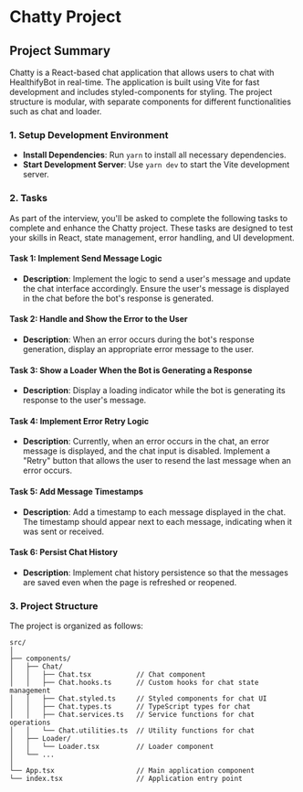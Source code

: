 # Chatty Project

## Project Summary

Chatty is a React-based chat application that allows users to chat with HealthifyBot in real-time. The application is built using Vite for fast development and includes styled-components for styling. The project structure is modular, with separate components for different functionalities such as chat and loader.

### 1. Setup Development Environment

- **Install Dependencies**: Run `yarn` to install all necessary dependencies.
- **Start Development Server**: Use `yarn dev` to start the Vite development server.

### 2. Tasks

As part of the interview, you'll be asked to complete the following tasks to complete and enhance the Chatty project.
These tasks are designed to test your skills in React, state management, error handling, and UI development.

#### Task 1: Implement Send Message Logic

- **Description**: Implement the logic to send a user's message and update the chat interface accordingly. Ensure the user's message is displayed in the chat before the bot's response is generated.

#### Task 2: Handle and Show the Error to the User

- **Description**: When an error occurs during the bot's response generation, display an appropriate error message to the user.

#### Task 3: Show a Loader When the Bot is Generating a Response

- **Description**: Display a loading indicator while the bot is generating its response to the user's message.

#### Task 4: Implement Error Retry Logic

- **Description**: Currently, when an error occurs in the chat, an error message is displayed, and the chat input is disabled. Implement a "Retry" button that allows the user to resend the last message when an error occurs.

#### Task 5: Add Message Timestamps

- **Description**: Add a timestamp to each message displayed in the chat. The timestamp should appear next to each message, indicating when it was sent or received.

#### Task 6: Persist Chat History

- **Description**: Implement chat history persistence so that the messages are saved even when the page is refreshed or reopened.

### 3. Project Structure

The project is organized as follows:

```plaintext
src/
│
├── components/
│   ├── Chat/
│   │   ├── Chat.tsx           // Chat component
│   │   ├── Chat.hooks.ts      // Custom hooks for chat state management
│   │   ├── Chat.styled.ts     // Styled components for chat UI
│   │   ├── Chat.types.ts      // TypeScript types for chat
│   │   ├── Chat.services.ts   // Service functions for chat operations
│   │   └── Chat.utilities.ts  // Utility functions for chat
│   ├── Loader/
│   │   └── Loader.tsx         // Loader component
│   └── ...
│
└── App.tsx                    // Main application component
└── index.tsx                  // Application entry point
```
